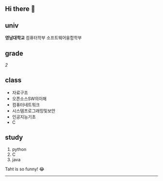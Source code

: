 ## Hi there 👋

<!--
**yeeebin/yeeebin** is a ✨ _special_ ✨ repository because its `README.md` (this file) appears on your GitHub profile.

Here are some ideas to get you started:

- 🔭 I’m currently working on ...
- 🌱 I’m currently learning ...
- 👯 I’m looking to collaborate on ...
- 🤔 I’m looking for help with ...
- 💬 Ask me about ...
- 📫 How to reach me: ...
- 😄 Pronouns: ...
- ⚡ Fun fact: ...
-->

## univ 
**영남대학교**
컴퓨터학부 소프트웨어융합학부

## grade
*2*

## class
- 자료구조
- 오픈소스SW의이해
- 컴퓨터네트워크
- 시스템프로그래밍및보안
- 인공지능기초
- C

## study
1. python
2. C
3. java

Taht is so funny! :joy:

---
